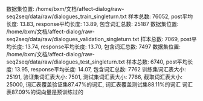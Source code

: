 数据集位置: /home/bxm/文档/affect-dialog/raw-seq2seq/data/raw/dialogues_train_singleturn.txt
样本总数: 76052, post平均长度: 13.83, response平均长度: 13.89, 包含词汇总数: 25187
数据集位置: /home/bxm/文档/affect-dialog/raw-seq2seq/data/raw/dialogues_validation_singleturn.txt
样本总数: 7069, post平均长度: 13.74, response平均长度: 13.70, 包含词汇总数: 7497
数据集位置: /home/bxm/文档/affect-dialog/raw-seq2seq/data/raw/dialogues_test_singleturn.txt
样本总数: 6740, post平均长度: 13.95, response平均长度: 14.07, 包含词汇总数: 7762
训练集词汇表大小: 25191, 验证集词汇表大小: 7501, 测试集词汇表大小: 7766, 截取词汇表大小: 25000, 词汇表覆盖验证集87.47%的词汇, 词汇表覆盖测试集88.11%的词汇
词汇表87.09%的词向量是预训练过的